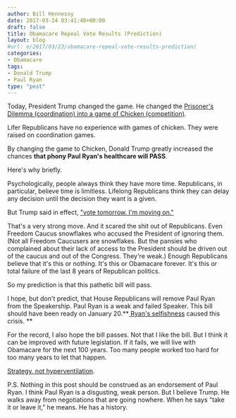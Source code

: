 ```yaml
---
author: Bill Hennessy
date: 2017-03-24 03:41:40+00:00
draft: false
title: Obamacare Repeal Vote Results (Prediction)
layout: blog
#url: e/2017/03/23/obamacare-repeal-vote-results-prediction/
categories:
- Obamacare
tags:
- Donald Trump
- Paul Ryan
type: "post"
---
```


Today, President Trump changed the game. He changed the [Prisoner's Dilemma (coordination) into a game of Chicken (competition)](https://hennessysview.com/2017/02/11/slouching-toward-the-climax/).

Lifer Republicans have no experience with games of chicken. They were raised on coordination games.

By changing the game to Chicken, Donald Trump greatly increased the chances **that phony Paul Ryan's healthcare will PASS**.

Here's why briefly.

Psychologically, people always think they have more time. Republicans, in particular, believe time is limitless. Lifelong Republicans think they can delay any decision until the decision they want is a given.

But Trump said in effect, ["vote tomorrow. I'm moving on."](https://thehill.com/homenews/house/325577-trump-delivers-ultimatum-to-gop-on-obamacare-repeal)

That's a very strong move. And it scared the shit out of Republicans. Even Freedom Caucus snowflakes who accused the President of ignoring them. (Not all Freedom Caucusers are snowflakes. But the pansies who complained about their lack of access to the President should be driven out of the caucus and out of the Congress. They're weak.) Enough Republicans believe that it's this or nothing. It's this or Obamacare forever. It's this or total failure of the last 8 years of Republican politics.

So my prediction is that this pathetic bill will pass.

I hope, but don't predict, that House Republicans will remove Paul Ryan from the Speakership. Paul Ryan is a weak and failed Speaker. This bill should have been ready on January 20.**[ Ryan's selfishness](https://hennessysview.com/2017/03/20/healthcare-strategy-beats-hyperventilating/) caused this crisis. **

For the record, I also hope the bill passes. Not that I like the bill. But I think it can be improved with future legislation. If it fails, we will live with Obamacare for the next 100 years. Too many people worked too hard for too many years to let that happen.

[Strategy, not hyperventilation](https://hennessysview.com/2017/03/20/healthcare-strategy-beats-hyperventilating/).

P.S. Nothing in this post should be construed as an endorsement of Paul Ryan. I think Paul Ryan is a disgusting, weak person. But I believe Trump. He walks away from negotiations that are going nowhere. When he says "take it or leave it," he means. He has a history.
